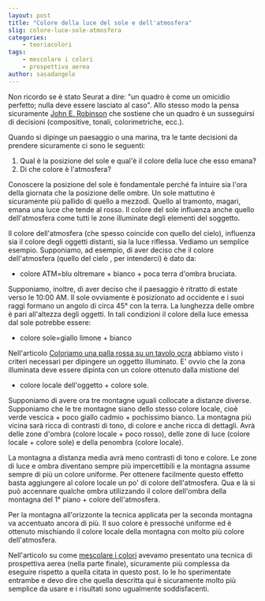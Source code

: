 ```yaml
---
layout: post
title: "Colore della luce del sole e dell'atmosfera"
slig: colore-luce-sole-atmosfera
categories:
    - teoriacolori
tags:
    - mescolare i colori
    - prospettiva aerea
author: sasadangelo
---
```


Non ricordo se è stato Seurat a dire: "un quadro è come un omicidio perfetto; nulla deve essere lasciato al caso". Allo stesso modo la pensa sicuramente [John E. Robinson](https://www.disegnoepittura.it/dipingere-mare-lezioni-artista-john-robinson/) che sostiene che un quadro è un susseguirsi di decisioni (compositive, tonali, colorimetriche, ecc.).

Quando si dipinge un paesaggio o una marina, tra le tante decisioni da prendere sicuramente ci sono le seguenti:

1. Qual è la posizione del sole e qual'è il colore della luce che esso emana?
2. Di che colore è l'atmosfera?

Conoscere la posizione del sole è fondamentale perché fa intuire sia l'ora della giornata che la posizione delle ombre. Un sole mattutino è sicuramente più pallido di quello a mezzodì. Quello al tramonto, magari, emana una luce che tende al rosso. Il colore del sole influenza anche quello dell'atmosfera come tutti le zone illuminate degli elementi del soggetto.

Il colore dell'atmosfera (che spesso coincide con quello del cielo), influenza sia il colore degli oggetti distanti, sia la luce riflessa. Vediamo un semplice esempio. Supponiamo, ad esempio, di aver deciso che il colore dell'atmosfera (quello del cielo , per intenderci) è dato da:

- colore ATM=blu oltremare + bianco + poca terra d'ombra bruciata.

Supponiamo, inoltre, di aver deciso che il paesaggio è ritratto di estate verso le 10:00 AM. Il sole ovviamente è posizionato ad occidente e i suoi raggi formano un angolo di circa 45° con la terra. La lunghezza delle ombre è pari all'altezza degli oggetti. In tali condizioni il colore della luce emessa dal sole potrebbe essere:

- colore sole=giallo limone + bianco

Nell'articolo [Coloriamo una palla rossa su un tavolo ocra](https://www.disegnoepittura.it/coloriamo-palla-rossa-tavolo-ocra/) abbiamo visto i criteri necessari per dipingere un oggetto illuminato. E' ovvio che la zona illuminata deve essere dipinta con un colore ottenuto dalla mistione del

- colore locale dell'oggetto + colore sole.

Supponiamo di avere ora tre montagne uguali collocate a distanze diverse. Supponiamo che le tre montagne siano dello stesso colore locale, cioè verde vescica + poco giallo cadmio + pochissimo bianco. La montagna più vicina sarà ricca di contrasti di tono, di colore e anche ricca di dettagli. Avrà delle zone d'ombra (colore locale + poco rosso), delle zone di luce (colore locale + colore sole) e della penombra (colore locale).

La montagna a distanza media avrà meno contrasti di tono e colore. Le zone di luce e ombra diventano sempre più impercettibili e la montagna assume sempre di più un colore uniforme. Per ottenere facilmente questo effetto basta aggiungere al colore locale un po' di colore dell'atmosfera. Qua e là si può accennare qualche ombra utilizzando il colore dell'ombra della montagna del 1° piano + colore dell'atmosfera.

Per la montagna all'orizzonte la tecnica applicata per la seconda montagna va accentuato ancora di più. Il suo colore è pressoché uniforme ed è ottenuto mischiando il colore locale della montagna con molto più colore dell'atmosfera.

Nell'articolo su come [mescolare i colori](/mescolare-colori/) avevamo presentato una tecnica di prospettiva aerea (nella parte finale), sicuramente più complessa da eseguire rispetto a quella citata in questo post. Io le ho sperimentate entrambe e devo dire che quella descritta qui è sicuramente molto più semplice da usare e i risultati sono ugualmente soddisfacenti.
